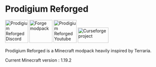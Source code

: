Prodigium Reforged 
======

<a href="https://discord.gg/FDwY6GN4F5"><img src="https://raw.githubusercontent.com/intergrav/devins-badges/v3/assets/compact-minimal/social/discord-plural_46h.png" alt="Prodigium Reforged Discord"  width="75" height="75"></a>
<img src="https://raw.githubusercontent.com/intergrav/devins-badges/v3/assets/compact-minimal/supported/forge_46h.png" alt="Forge modpack"  width="75" height="75">
<a href="https://www.youtube.com/watch?v=V_MEtN6O_Ho"><img src="https://raw.githubusercontent.com/intergrav/devins-badges/v3/assets/compact-minimal/social/youtube-singular_46h.png" alt="Prodigium Reforged Youtube"  width="75" height="75"></a>
<a href="https://www.curseforge.com/minecraft/modpacks/prodigium-reforged"><img src="http://cf.way2muchnoise.eu/700732.svg" alt="Curseforge project"  width="100" height="50"></a>

Prodigium Reforged is a Minecraft modpack heavily inspired by Terraria.

Current Minecraft version : 1.19.2

